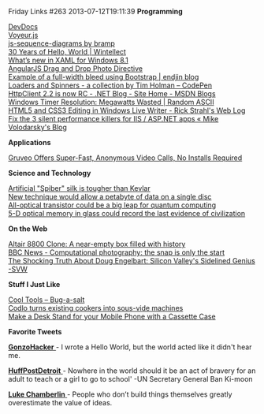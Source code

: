 Friday Links #263
2013-07-12T19:11:39
**Programming**

[DevDocs](http://devdocs.io/)  
[Voyeur.js](http://dunxrion.github.io/voyeur.js/)  
[js-sequence-diagrams by bramp](http://bramp.github.io/js-sequence-diagrams/)  
[30 Years of Hello, World | Wintellect](http://www.wintellect.com/blogs/jlikness/30-years-of-hello-world)  
[What’s new in XAML for Windows 8.1](http://www.dotnetcurry.com/ShowArticle.aspx?ID=912)  
[AngularJS Drag and Drop Photo Directive](http://odetocode.com/blogs/scott/archive/2013/07/10/angularjs-drag-and-drop-photo-directive.aspx)  
[Example of a full-width bleed using Bootstrap | endjin blog](http://blogs.endjin.com/2013/07/example-of-a-full-width-bleed-using-bootstrap/)  
[Loaders and Spinners - a collection by Tim Holman – CodePen](http://codepen.io/collection/HtAne/)  
[HttpClient 2.2 is now RC - .NET Blog - Site Home - MSDN Blogs](http://blogs.msdn.com/b/dotnet/archive/2013/07/10/httpclient-2-2-is-now-rc.aspx)  
[Windows Timer Resolution: Megawatts Wasted | Random ASCII](http://randomascii.wordpress.com/2013/07/08/windows-timer-resolution-megawatts-wasted/)  
[HTML5 and CSS3 Editing in Windows Live Writer - Rick Strahl's Web Log](http://www.west-wind.com/weblog/posts/2013/Jul/08/HTML5-and-CSS3-Editing-in-Windows-Live-Writer)  
[Fix the 3 silent performance killers for IIS / ASP.NET apps « Mike Volodarsky's Blog](http://mvolo.com/fix-the-3-high-cpu-performance-problems-for-iis-aspnet-apps/)

**Applications**

[Gruveo Offers Super-Fast, Anonymous Video Calls, No Installs Required](http://lifehacker.com/gruveo-offers-super-fast-anonymous-video-calls-no-ins-711136764)

**Science and Technology**

[Artificial "Spiber" silk is tougher than Kevlar](http://www.gizmag.com/spiber-synthetic-silk/28267/)  
[New technique would allow a petabyte of data on a single disc](http://www.gizmag.com/petabyte-dvd-data-storage/28181/)  
[All-optical transistor could be a big leap for quantum computing](http://www.gizmag.com/optical-transistor-quantum-computing/28203/)  
[5-D optical memory in glass could record the last evidence of civilization](http://www.sciencedaily.com/releases/2013/07/130709123953.htm)

**On the Web**

[Altair 8800 Clone: A near-empty box filled with history](http://www.gizmag.com/altair-8800-clone/28136/)  
[BBC News - Computational photography: the snap is only the start](http://www.bbc.co.uk/news/technology-23235771)  
[The Shocking Truth About Doug Engelbart: Silicon Valley's Sidelined Genius -SVW](http://www.siliconvalleywatcher.com/mt/archives/2013/07/the_shocking_truth_ab.php)

**Stuff I Just Like**

[Cool Tools – Bug-a-salt](http://kk.org/cooltools/archives/12372)  
[Codlo turns existing cookers into sous-vide machines](http://www.gizmag.com/codlo-sous-vide/28199/)  
[Make a Desk Stand for your Mobile Phone with a Cassette Case](http://www.labnol.org/internet/phone-desk-stand/28103/)

**Favorite Tweets**

[**GonzoHacker** ](https://twitter.com/GonzoHacker)- I wrote a Hello World, but the world acted like it didn't hear me. 

[**HuffPostDetroit** ](https://twitter.com/HuffPostDetroit)- Nowhere in the world should it be an act of bravery for an adult to teach or a girl to go to school' -UN Secretary General Ban Ki-moon 

[**Luke Chamberlin** ‏](https://twitter.com/lchamberlin)- People who don’t build things themselves greatly overestimate the value of ideas.
